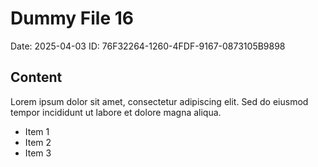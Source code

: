 # Dummy File 16

Date: 2025-04-03
ID: 76F32264-1260-4FDF-9167-0873105B9898

## Content

Lorem ipsum dolor sit amet, consectetur adipiscing elit.
Sed do eiusmod tempor incididunt ut labore et dolore magna aliqua.

* Item 1
* Item 2
* Item 3
